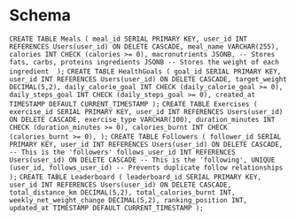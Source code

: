 # Schema
`
CREATE TABLE Meals (
    meal_id SERIAL PRIMARY KEY,
    user_id INT REFERENCES Users(user_id) ON DELETE CASCADE,
    meal_name VARCHAR(255),
    calories INT CHECK (calories >= 0),
    macronutrients JSONB, -- Stores fats, carbs, proteins
    ingredients JSONB -- Stores the weight of each ingredient 
);
`
`
CREATE TABLE HealthGoals (
    goal_id SERIAL PRIMARY KEY,
    user_id INT REFERENCES Users(user_id) ON DELETE CASCADE,
    target_weight DECIMAL(5,2),
    daily_calorie_goal INT CHECK (daily_calorie_goal >= 0),
    daily_steps_goal INT CHECK (daily_steps_goal >= 0),
    created_at TIMESTAMP DEFAULT CURRENT_TIMESTAMP
);
`
`
CREATE TABLE Exercises (
    exercise_id SERIAL PRIMARY KEY,
    user_id INT REFERENCES Users(user_id) ON DELETE CASCADE,
    exercise_type VARCHAR(100),
    duration_minutes INT CHECK (duration_minutes >= 0),
    calories_burnt INT CHECK (calories_burnt >= 0),
);
`
`
CREATE TABLE Followers (
    follower_id SERIAL PRIMARY KEY,
    user_id INT REFERENCES Users(user_id) ON DELETE CASCADE, -- This is the 'followers'
    follows_user_id INT REFERENCES Users(user_id) ON DELETE CASCADE -- This is the 'following',
    UNIQUE (user_id, follows_user_id) -- Prevents duplicate follow relationships
);
`
`
CREATE TABLE Leaderboard (
    leaderboard_id SERIAL PRIMARY KEY,
    user_id INT REFERENCES Users(user_id) ON DELETE CASCADE,
    total_distance_km DECIMAL(5,2),
    total_calories_burnt INT,
    weekly_net_weight_change DECIMAL(5,2),
    ranking_position INT,
    updated_at TIMESTAMP DEFAULT CURRENT_TIMESTAMP
);
`



